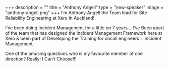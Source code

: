 +++
description = ""
title = "Anthony Angell"
type = "new-speaker"
image = "anthony-angell.png"
+++
I’m Anthony Angell the Team lead for Site Reliability Engineering at Xero In Auckland!.

I’ve been doing Incident Management for a little on 7 years… I’ve Been apart of the team that has designed the Incident Management Framework here at Xero & been part of Developing the Training for oncall engineers + Incident Management.

One of the amusing questions who is my favourite member of one direction? Really! I Can’t Choose!!!